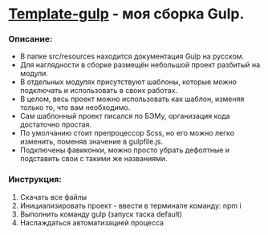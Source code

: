 # [Template-gulp](https://github.com/Eugene-gif/Template-gulp) - моя сборка Gulp.


<h3>Описание:</h3>

- В папке src/resources находится документация Gulp на русском.
- Для наглядности в сборке размещён небольшой проект разбитый на модули.
- В отдельных модулях присутствуют шаблоны, которые можно подключать и использовать в своих работах. 
- В целом, весь проект можно использовать как шаблон, изменяя только то, что вам необходимо.
- Сам шаблонный проект писался по БЭМу, организация кода достаточно простая.
- По умолчанию стоит препроцессор Scss, но его можно легко изменить, поменяв значение в gulpfile.js.
- Подключены фавиконки, можно просто убрать дефолтные и подставить свои с такими же названиями. 


<h3>Инструкция:</h3>

1. Скачать все файлы
2. Инициализировать проект - ввести в терминале команду: npm i
3. Выполнить команду gulp (запуск таска default)
4. Наслаждаться автоматизацией процесса




